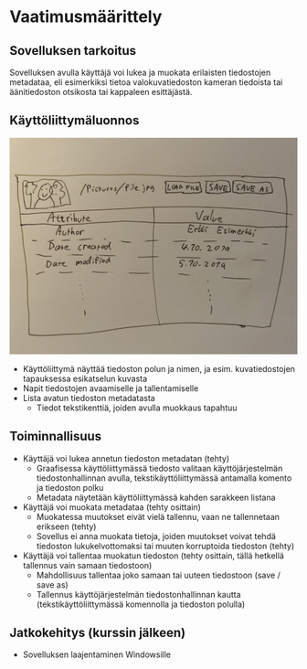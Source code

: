 # Vaatimusmäärittely
## Sovelluksen tarkoitus
Sovelluksen avulla käyttäjä voi lukea ja muokata erilaisten tiedostojen metadataa, eli esimerkiksi tietoa valokuvatiedoston kameran tiedoista tai äänitiedoston otsikosta tai kappaleen esittäjästä.
## Käyttöliittymäluonnos
![](https://github.com/kurkilmo/OT-harjoitustyo/blob/master/laskarit/viikko1/IMG_20211116_135243.jpg)
- Käyttöliittymä näyttää tiedoston polun ja nimen, ja esim. kuvatiedostojen tapauksessa esikatselun kuvasta
- Napit tiedostojen avaamiselle ja tallentamiselle
- Lista avatun tiedoston metadatasta
  - Tiedot tekstikenttiä, joiden avulla muokkaus tapahtuu
## Toiminnallisuus
- Käyttäjä voi lukea annetun tiedoston metadatan (tehty)
  - Graafisessa käyttöliittymässä tiedosto valitaan käyttöjärjestelmän tiedostonhallinnan avulla, tekstikäyttöliittymässä antamalla komento ja tiedoston polku
  - Metadata näytetään käyttöliittymässä kahden sarakkeen listana
- Käyttäjä voi muokata metadataa (tehty osittain)
  - Muokatessa muutokset eivät vielä tallennu, vaan ne tallennetaan erikseen (tehty)
  - Sovellus ei anna muokata tietoja, joiden muutokset voivat tehdä tiedoston lukukelvottomaksi tai muuten korruptoida tiedoston (tehty)
- Käyttäjä voi tallentaa muokatun tiedoston (tehty osittain, tällä hetkellä tallennus vain samaan tiedostoon)
  - Mahdollisuus tallentaa joko samaan tai uuteen tiedostoon (save / save as)
  - Tallennus käyttöjärjestelmän tiedostonhallinnan kautta (tekstikäyttöliittymässä komennolla ja tiedoston polulla)
## Jatkokehitys (kurssin jälkeen)
- Sovelluksen laajentaminen Windowsille
